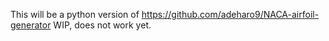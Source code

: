 This will be a python version of https://github.com/adeharo9/NACA-airfoil-generator
WIP, does not work yet.
